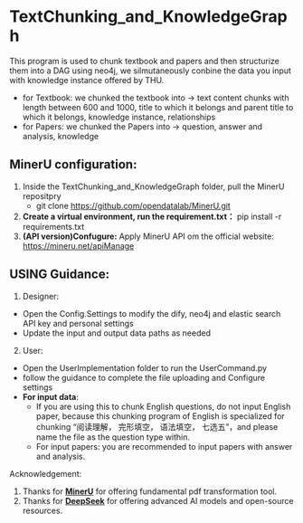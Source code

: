 # TextChunking_and_KnowledgeGraph
This program is used to chunk textbook and papers and then structurize them into a DAG using neo4j, we silmutaneously conbine the data you input with knowledge instance offered by THU.
- for Textbook: we chunked the textbook into -> text content chunks with length between 600 and 1000, title to which it belongs and parent title to which it belongs, knowledge instance, relationships
- for Papers: we chunked the Papers into -> question, answer and analysis, knowledge

## MinerU configuration:
1. Inside the TextChunking_and_KnowledgeGraph folder, pull the MinerU repositpry
   - git clone https://github.com/opendatalab/MinerU.git
2. **Create a virtual environment, run the requirement.txt：** pip install -r requirements.txt
3. **(API version)Confugure:** Apply MinerU API om the official website: https://mineru.net/apiManage

## USING Guidance:
1. Designer:
- Open the Config.Settings to modify the dify, neo4j and elastic search API key and personal settings
- Update the input and output data paths as needed
2. User:
- Open the UserImplementation folder to run the UserCommand.py
- follow the guidance to complete the file uploading and Configure settings
- **For input data**:
     - If you are using this to chunk English questions, do not input English paper, because this chunking program of English is specialized for chunking “阅读理解， 完形填空， 语法填空， 七选五”，and please name the file as the question type within.
     - For input papers: you are recommended to input papers with answer and analysis.
 

Acknowledgement:
1. Thanks for **[MinerU](https://github.com/opendatalab/MinerU)** for offering fundamental pdf transformation tool.
2. Thanks for **[DeepSeek](https://github.com/deepseek-ai)** for offering advanced AI models and open-source resources.
